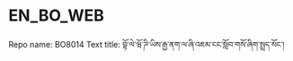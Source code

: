# EN_BO_WEB
Repo name: BO8014
Text title: བྷོ་ལེ་ཝོ་ཌི་ཡིས་རྒྱ་ནག་ལ་ཞི་འཇམ་ངང་སློབ་གསོ་ཞིག་སྤྲད་སོང་།